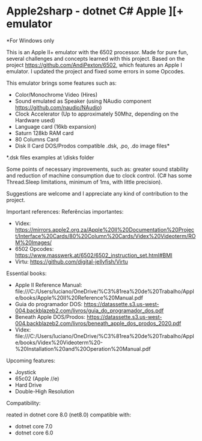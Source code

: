 # Apple2sharp - dotnet C# Apple ][+ emulator

*For Windows only

This is an Apple II+ emulator with the 6502 processor. Made for pure fun, several challenges and concepts learned with this project. Based on the project https://github.com/AndiPexton/6502, which features an Apple I emulator. I updated the project and fixed some errors in some Opcodes.

This emulator brings some features such as:

- Color/Monochrome Video (Hires)
- Sound emulated as Speaker (using NAudio component https://github.com/naudio/NAudio)
- Clock Accelerator (Up to approximately 50Mhz, depending on the Hardware used)
- Language card (16kb expansion)
- Saturn 128kb RAM card
- 80 Columns Card
- Disk II Card DOS/Prodos compatible .dsk, .po, .do image files*

*.dsk files examples at \disks folder

Some points of necessary improvements, such as: greater sound stability and reduction of machine consumption due to clock control. (C# has some Thread.Sleep limitations, minimum of 1ms, with little precision).

Suggestions are welcome and I appreciate any kind of contribution to the project.

Important references:
Referências importantes:

- Videx: https://mirrors.apple2.org.za/Apple%20II%20Documentation%20Project/Interface%20Cards/80%20Column%20Cards/Videx%20Videoterm/ROM%20Images/
- 6502 Opcodes: https://www.masswerk.at/6502/6502_instruction_set.html#BMI
- Virtu: https://github.com/digital-jellyfish/Virtu


Essential books:

- Apple II Reference Manual: file:///C:/Users/luciano/OneDrive/%C3%81rea%20de%20Trabalho/Apple/books/Apple%20II%20Reference%20Manual.pdf
- Guia do programador DOS: https://datassette.s3.us-west-004.backblazeb2.com/livros/guia_do_programador_dos.pdf
- Beneath Apple DOS/Prodos: https://datassette.s3.us-west-004.backblazeb2.com/livros/beneath_apple_dos_prodos_2020.pdf
- Videx: file:///C:/Users/luciano/OneDrive/%C3%81rea%20de%20Trabalho/Apple/books/Videx%20Videoterm%20-%20Installation%20and%20Operation%20Manual.pdf

Upcoming features:

- Joystick
- 65c02 (Apple //e)
- Hard Drive
- Double-High Resolution

Compatibility:

reated in dotnet core 8.0 (net8.0) compatible with:
- dotnet core 7.0
- dotnet core 6.0